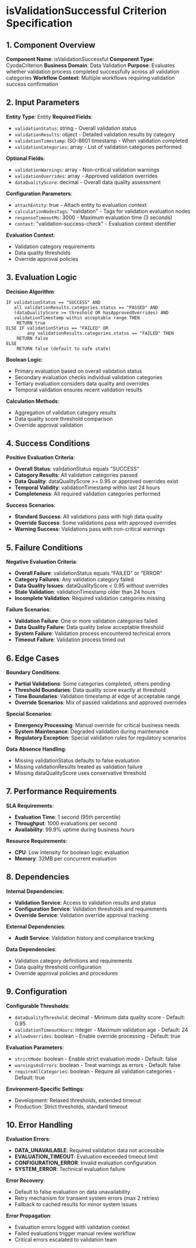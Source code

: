 # isValidationSuccessful Criterion Specification

## 1. Component Overview
**Component Name**: isValidationSuccessful
**Component Type**: CyodaCriterion
**Business Domain**: Data Validation
**Purpose**: Evaluates whether validation process completed successfully across all validation categories
**Workflow Context**: Multiple workflows requiring validation success confirmation

## 2. Input Parameters
**Entity Type**: Entity
**Required Fields**:
- `validationStatus`: string - Overall validation status
- `validationResults`: object - Detailed validation results by category
- `validationTimestamp`: ISO-8601 timestamp - When validation completed
- `validationCategories`: array - List of validation categories performed

**Optional Fields**:
- `validationWarnings`: array - Non-critical validation warnings
- `validationOverrides`: array - Approved validation overrides
- `dataQualityScore`: decimal - Overall data quality assessment

**Configuration Parameters**:
- `attachEntity`: true - Attach entity to evaluation context
- `calculationNodesTags`: "validation" - Tags for validation evaluation nodes
- `responseTimeoutMs`: 3000 - Maximum evaluation time (3 seconds)
- `context`: "validation-success-check" - Evaluation context identifier

**Evaluation Context**:
- Validation category requirements
- Data quality thresholds
- Override approval policies

## 3. Evaluation Logic
**Decision Algorithm**:
```
IF validationStatus == "SUCCESS" AND
   all validationResults.categories.status == "PASSED" AND
   (dataQualityScore >= threshold OR hasApprovedOverrides) AND
   validationTimestamp within acceptable range THEN
    RETURN true
ELSE IF validationStatus == "FAILED" OR
        any validationResults.categories.status == "FAILED" THEN
    RETURN false
ELSE
    RETURN false (default to safe state)
```

**Boolean Logic**:
- Primary evaluation based on overall validation status
- Secondary evaluation checks individual validation categories
- Tertiary evaluation considers data quality and overrides
- Temporal validation ensures recent validation results

**Calculation Methods**:
- Aggregation of validation category results
- Data quality score threshold comparison
- Override approval validation

## 4. Success Conditions
**Positive Evaluation Criteria**:
- **Overall Status**: validationStatus equals "SUCCESS"
- **Category Results**: All validation categories passed
- **Data Quality**: dataQualityScore >= 0.95 or approved overrides exist
- **Temporal Validity**: validationTimestamp within last 24 hours
- **Completeness**: All required validation categories performed

**Success Scenarios**:
- **Standard Success**: All validations pass with high data quality
- **Override Success**: Some validations pass with approved overrides
- **Warning Success**: Validations pass with non-critical warnings

## 5. Failure Conditions
**Negative Evaluation Criteria**:
- **Overall Failure**: validationStatus equals "FAILED" or "ERROR"
- **Category Failures**: Any validation category failed
- **Data Quality Issues**: dataQualityScore < 0.95 without overrides
- **Stale Validation**: validationTimestamp older than 24 hours
- **Incomplete Validation**: Required validation categories missing

**Failure Scenarios**:
- **Validation Failure**: One or more validation categories failed
- **Data Quality Failure**: Data quality below acceptable threshold
- **System Failure**: Validation process encountered technical errors
- **Timeout Failure**: Validation process timed out

## 6. Edge Cases
**Boundary Conditions**:
- **Partial Validations**: Some categories completed, others pending
- **Threshold Boundaries**: Data quality score exactly at threshold
- **Time Boundaries**: Validation timestamp at edge of acceptable range
- **Override Scenarios**: Mix of passed validations and approved overrides

**Special Scenarios**:
- **Emergency Processing**: Manual override for critical business needs
- **System Maintenance**: Degraded validation during maintenance
- **Regulatory Exception**: Special validation rules for regulatory scenarios

**Data Absence Handling**:
- Missing validationStatus defaults to false evaluation
- Missing validationResults treated as validation failure
- Missing dataQualityScore uses conservative threshold

## 7. Performance Requirements
**SLA Requirements**:
- **Evaluation Time**: 1 second (95th percentile)
- **Throughput**: 1000 evaluations per second
- **Availability**: 99.9% uptime during business hours

**Resource Requirements**:
- **CPU**: Low intensity for boolean logic evaluation
- **Memory**: 32MB per concurrent evaluation

## 8. Dependencies
**Internal Dependencies**:
- **Validation Service**: Access to validation results and status
- **Configuration Service**: Validation thresholds and requirements
- **Override Service**: Validation override approval tracking

**External Dependencies**:
- **Audit Service**: Validation history and compliance tracking

**Data Dependencies**:
- Validation category definitions and requirements
- Data quality threshold configuration
- Override approval policies and procedures

## 9. Configuration
**Configurable Thresholds**:
- `dataQualityThreshold`: decimal - Minimum data quality score - Default: 0.95
- `validationTimeoutHours`: integer - Maximum validation age - Default: 24
- `allowOverrides`: boolean - Enable override processing - Default: true

**Evaluation Parameters**:
- `strictMode`: boolean - Enable strict evaluation mode - Default: false
- `warningsAsErrors`: boolean - Treat warnings as errors - Default: false
- `requireAllCategories`: boolean - Require all validation categories - Default: true

**Environment-Specific Settings**:
- Development: Relaxed thresholds, extended timeout
- Production: Strict thresholds, standard timeout

## 10. Error Handling
**Evaluation Errors**:
- **DATA_UNAVAILABLE**: Required validation data not accessible
- **EVALUATION_TIMEOUT**: Evaluation exceeded timeout limit
- **CONFIGURATION_ERROR**: Invalid evaluation configuration
- **SYSTEM_ERROR**: Technical evaluation failure

**Error Recovery**:
- Default to false evaluation on data unavailability
- Retry mechanism for transient system errors (max 2 retries)
- Fallback to cached results for minor system issues

**Error Propagation**:
- Evaluation errors logged with validation context
- Failed evaluations trigger manual review workflow
- Critical errors escalated to validation team
